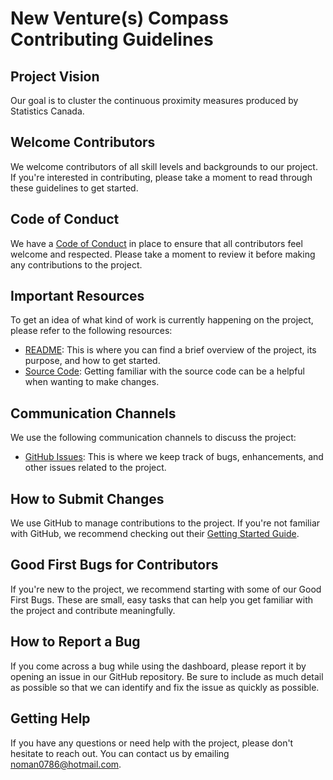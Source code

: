 New Venture(s) Compass Contributing Guidelines
====================================

Project Vision
--------------

Our goal is to cluster the continuous proximity measures produced by Statistics Canada.

Welcome Contributors
--------------------

We welcome contributors of all skill levels and backgrounds to our project. If you're interested in contributing, please take a moment to read through these guidelines to get started.

Code of Conduct
---------------

We have a [Code of Conduct](https://github.com/ubco-mds-2022-labs/capstone-statscan-pms/blob/main/CODE_OF_CONDUCT.md) in place to ensure that all contributors feel welcome and respected. Please take a moment to review it before making any contributions to the project.

Important Resources
-------------------

To get an idea of what kind of work is currently happening on the project, please refer to the following resources:

-   [README](https://github.com/ubco-mds-2022-labs/capstone-statscan-pms/blob/main/README.md): This is where you can find a brief overview of the project, its purpose, and how to get started.
-   [Source Code](https://github.com/ubco-mds-2022-labs/capstone-statscan-pms/): Getting familiar with the source code can be a helpful when wanting to make changes.

Communication Channels
----------------------

We use the following communication channels to discuss the project:


-   [GitHub Issues](https://github.com/ubco-mds-2022-labs/capstone-statscan-pms/): This is where we keep track of bugs, enhancements, and other issues related to the project.


How to Submit Changes
---------------------

We use GitHub to manage contributions to the project. If you're not familiar with GitHub, we recommend checking out their [Getting Started Guide](https://docs.github.com/en/get-started).

Good First Bugs for Contributors
--------------------------------

If you're new to the project, we recommend starting with some of our Good First Bugs. These are small, easy tasks that can help you get familiar with the project and contribute meaningfully.

How to Report a Bug
-------------------

If you come across a bug while using the dashboard, please report it by opening an issue in our GitHub repository. Be sure to include as much detail as possible so that we can identify and fix the issue as quickly as possible.

Getting Help
------------

If you have any questions or need help with the project, please don't hesitate to reach out. You can contact us by emailing noman0786@hotmail.com.
